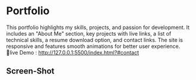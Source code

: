 # Portfolio
This portfolio highlights my skills, projects, and passion for development. It includes an "About Me" section, key projects with live links, a list of technical skills, a resume download option, and contact links. The site is responsive and features smooth animations for better user experience.<br>
🔗live Demo : http://127.0.0.1:5500/index.html?#contact
## Screen-Shot
